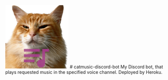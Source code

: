 <img src="https://raw.githubusercontent.com/DarkCat09/catmusic-discord-bot/main/logo/catmusic.png" width="200" height="200" alt="logo" />
# catmusic-discord-bot
My Discord bot, that plays requested music in the specified voice channel.  
Deployed by Heroku.
